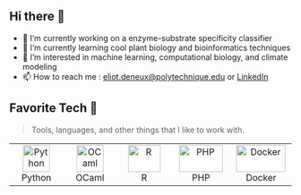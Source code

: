 ## Hi there 👋

- 🔭 I’m currently working on a enzyme-substrate specificity classifier
- 🌱 I’m currently learning cool plant biology and bioinformatics techniques
- 👀 I’m interested in machine learning, computational biology, and climate modeling
- 📫 How to reach me : eliot.deneux@polytechnique.edu or <a href="https://www.linkedin.com/in/eliot-deneux-172311255/">LinkedIn</a>


<h2 align="left" id="macropower-tech">Favorite Tech 🚀</h2>

> Tools, languages, and other things that I like to work with.

<table>
  <tr>
    <td align="center" width="96">
      <a href="#macropower-tech">
        <img src="https://upload.wikimedia.org/wikipedia/commons/thumb/c/c3/Python-logo-notext.svg/1869px-Python-logo-notext.svg.png" width="48" height="48" alt="Python" />
      </a>
      <br>Python
    </td>
    <td align="center" width="96">
      <a href="#macropower-tech">
        <img src="https://ocaml.org/_/MWIyY2ZmMWM5YzdkYWNmYWI4NGQ0MDBjOGFiZTYxOTg/ocaml_org_social_media.png" width="48" height="48" alt="OCaml" />
      </a>
      <br>OCaml
    </td>
    <td align="center" width="96">
      <a href="#macropower-tech">
        <img src="https://upload.wikimedia.org/wikipedia/commons/thumb/1/1b/R_logo.svg/1280px-R_logo.svg.png" width="58" height="48" alt="R" />
      </a>
      <br>R
    </td>
    <td align="center" width="96">
      <a href="#macropower-tech" >
        <img src="https://upload.wikimedia.org/wikipedia/commons/thumb/2/27/PHP-logo.svg/2560px-PHP-logo.svg.png" width="78" height="48" alt="PHP" />
      </a>
      <br>PHP
    </td>
    <td align="center" width="96"> 
      <a href="#macropower-tech" >
        <img src="https://upload.wikimedia.org/wikipedia/commons/e/ea/Docker_%28container_engine%29_logo_%28cropped%29.png" width="88" height="48" alt="Docker" />
      </a>
      <br>Docker
    </td>
  </tr>
</table>

<!--
**EliotDeneux/EliotDeneux** is a ✨ _special_ ✨ repository because its `README.md` (this file) appears on your GitHub profile.

Here are some ideas to get you started:

- 🔭 I’m currently working on ...
- 🌱 I’m currently learning ...
- 👯 I’m looking to collaborate on ...
- 🤔 I’m looking for help with ...
- 💬 Ask me about ...
- 📫 How to reach me: ...
- 😄 Pronouns: ...
- ⚡ Fun fact: ...
-->
